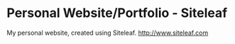 Personal Website/Portfolio - Siteleaf
====================

My personal website, created using Siteleaf.
http://www.siteleaf.com
